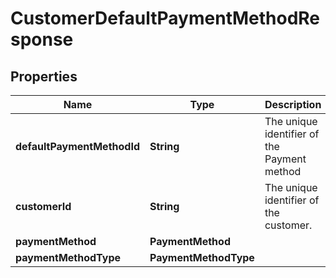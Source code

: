 

# CustomerDefaultPaymentMethodResponse


## Properties

| Name | Type | Description | Notes |
|------------ | ------------- | ------------- | -------------|
|**defaultPaymentMethodId** | **String** | The unique identifier of the Payment method |  [optional] |
|**customerId** | **String** | The unique identifier of the customer. |  |
|**paymentMethod** | **PaymentMethod** |  |  |
|**paymentMethodType** | **PaymentMethodType** |  |  [optional] |



